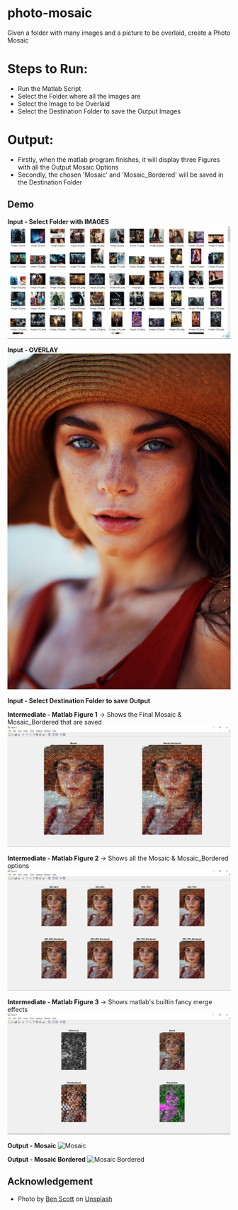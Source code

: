 # photo-mosaic
Given a folder with many images and a picture to be overlaid, create a Photo Mosaic

# Steps to Run:
* Run the Matlab Script
* Select the Folder where all the images are
* Select the Image to be Overlaid
* Select the Destination Folder to save the Output Images

# Output:
* Firstly, when the matlab program finishes, it will display three Figures with all the Output Mosaic Options
* Secondly, the chosen 'Mosaic' and 'Mosaic_Bordered' will be saved in the Destination Folder

## Demo
**Input - Select Folder with IMAGES**
![Input Images](/images/Input_Images.JPG)

**Input - OVERLAY**
![Input Overlay](/images/Input_Overlay.jpg)

**Input - Select Destination Folder to save Output**

**Intermediate - Matlab Figure 1** -> Shows the Final Mosaic & Mosaic_Bordered that are saved
![Matlab Figure 1](/images/Intermediate_fig1.JPG)

**Intermediate - Matlab Figure 2** -> Shows all the Mosaic & Mosaic_Bordered options
![Matlab Figure 2](/images/Intermediate_fig2.JPG)

**Intermediate - Matlab Figure 3** -> Shows matlab's builtin fancy merge effects
![Matlab Figure 3](/images/Intermediate_fig3.JPG)

**Output - Mosaic**
![Mosaic](/images/Output_Mosaic.tiff)

**Output - Mosaic Bordered**
![Mosaic Bordered](/images/Output_Mosaic_Bordered.tiff)

## Acknowledgement
* <span>Photo by <a href="https://unsplash.com/@ben_scott_photography?utm_source=unsplash&amp;utm_medium=referral&amp;utm_content=creditCopyText">Ben Scott</a> on <a href="/s/photos/face?utm_source=unsplash&amp;utm_medium=referral&amp;utm_content=creditCopyText">Unsplash</a></span>
